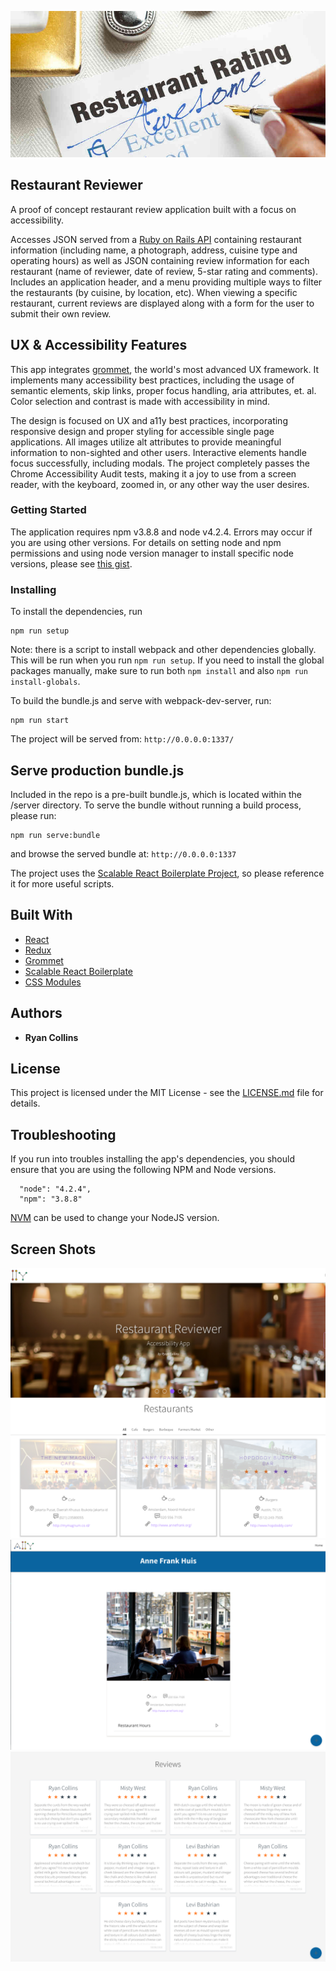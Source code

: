 ![Restaurant Reviewer](https://github.com/RyanCCollins/cdn/blob/master/restaurant-reviewer/main.jpg?raw=true)


## Restaurant Reviewer

A proof of concept restaurant review application built with a focus on accessibility.

Accesses JSON served from a [Ruby on Rails API](https://github.com/RyanCCollins/restaurant-reviewer-api) containing restaurant information (including name, a photograph, address, cuisine type and operating hours) as well as JSON containing review information for each restaurant (name of reviewer, date of review, 5-star rating and comments). Includes an application header, and a menu providing multiple ways to filter the restaurants (by cuisine, by location, etc). When viewing a specific restaurant, current reviews are displayed along with a form for the user to submit their own review.

## UX & Accessibility Features
This app integrates [grommet](https://github.com/grommet/grommet), the world's most advanced UX framework.  It implements many accessibility best practices, including the usage of semantic elements, skip links, proper focus handling, aria attributes, et. al.  Color selection and contrast is made with accessibility in mind.

The design is focused on UX and a11y best practices, incorporating responsive design and proper styling for accessible single page applications.  All images utilize alt attributes to provide meaningful information to non-sighted and other users.  Interactive elements handle focus successfully, including modals.  The project completely passes the Chrome Accessibility Audit tests, making it a joy to use from a screen reader, with the keyboard, zoomed in, or any other way the user desires.

### Getting Started
The application requires npm v3.8.8 and node v4.2.4.  Errors may occur if you are using other versions.  For details on setting node and npm permissions and using node version manager to install specific node versions, please see [this gist](https://gist.github.com/RyanCCollins/69443f0ff1f7725d305d).

### Installing

To install the dependencies, run
```
npm run setup
```

Note: there is a script to install webpack and other dependencies globally.  This will be run when you run `npm run setup`.  If you need to install the global packages manually, make sure to run both `npm install` and also `npm run install-globals`.

To build the bundle.js and serve with webpack-dev-server, run:
```
npm run start
```

The project will be served from: `http://0.0.0.0:1337/`

## Serve production bundle.js

Included in the repo is a pre-built bundle.js, which is located within the /server directory.  To serve the bundle without running a build process, please run:
```
npm run serve:bundle
```

and browse the served bundle at: `http://0.0.0.0:1337`

The project uses the [Scalable React Boilerplate Project](https://github.com/RyanCCollins/scalable-react-boilerplate), so please reference it for more useful scripts.

## Built With
- [React](https://facebook.github.io/react/)
- [Redux](http://redux.js.org/docs/introduction/)
- [Grommet](http://grommet.io)
- [Scalable React Boilerplate](https://github.com/RyanCCollins/scalable-react-boilerplate)
- [CSS Modules](https://github.com/css-modules/css-modules)

## Authors
* **Ryan Collins**

## License
This project is licensed under the MIT License - see the [LICENSE.md](LICENSE.md) file for details.

## Troubleshooting
If you run into troubles installing the app's dependencies, you should ensure that you are using the following NPM and Node versions.
```
  "node": "4.2.4",
  "npm": "3.8.8"
```

[NVM](https://github.com/creationix/nvm) can be used to change your NodeJS version.

## Screen Shots
![Main Page](https://github.com/RyanCCollins/cdn/blob/master/portfolio-image-gallery-images/restaurant-reviewer-swnd/mainpage.png?raw=true)
![Single Restaurant](https://github.com/RyanCCollins/cdn/blob/master/portfolio-image-gallery-images/restaurant-reviewer-swnd/singlerestaurantmain.png?raw=true)
![Reviews](https://github.com/RyanCCollins/cdn/blob/master/portfolio-image-gallery-images/restaurant-reviewer-swnd/reviews.png?raw=true)
